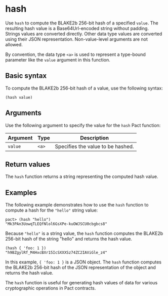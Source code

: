 # hash

Use `hash` to compute the BLAKE2b 256-bit hash of a specified `value`. The resulting hash value is a Base64Url-encoded string without padding. 
Strings values are converted directly.
Other data type values are converted using their JSON representation. Non-value-level arguments are not allowed.

By convention, the data type `<a>` is used to represent a type-bound parameter like the `value` argument in this function.

## Basic syntax

To compute the BLAKE2b 256-bit hash of a value, use the following syntax:

```pact
(hash value)
```

## Arguments

Use the following argument to specify the value for the `hash` Pact function:

| Argument  | Type   | Description |
|-----------|--------|-------------|
| `value` | `<a>` | Specifies the value to be hashed. |

## Return values

The `hash` function returns a string representing the computed hash value.

## Examples

The following example demonstrates how to use the `hash` function to compute a hash for the `"hello"` string value:

```pact
pact> (hash "hello")
"Mk3PAn3UowqTLEQfNlol6GsXPe-kuOWJSCU0cbgbcs8"
```

Because `"hello"` is a string value, the `hash` function computes the BLAKE2b 256-bit hash of the string "hello" and returns the hash value.

```pact
(hash { 'foo: 1 })
"h9BZgylRf_M4HxcBXr15IcSXXXSz74ZC2IAViGle_z4"
```

In this example, `{ 'foo: 1 }` is a JSON object. The `hash` function computes the BLAKE2b 256-bit hash of the JSON representation of the object and returns the hash value.

The `hash` function is useful for generating hash values of data for various cryptographic operations in Pact contracts.
